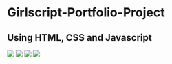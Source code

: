 # Girlscript-Portfolio-Project
## Using HTML, CSS and Javascript

<img src="https://user-images.githubusercontent.com/52229134/86281249-e23ba800-bbfa-11ea-852d-69f364b4215c.PNG" />
<img src="https://user-images.githubusercontent.com/52229134/86281247-e1a31180-bbfa-11ea-94e7-9ce7c6e2f5e4.PNG" />
<img src="https://user-images.githubusercontent.com/52229134/86281238-df40b780-bbfa-11ea-92ce-2cc4b3af9d5f.PNG" />
<img src="https://user-images.githubusercontent.com/52229134/86281251-e2d43e80-bbfa-11ea-9ea5-d16f83873e63.PNG" />
